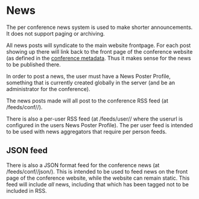 # News

The per conference news system is used to make shorter
announcements. It does not support paging or archiving.

All news posts will syndicate to the main website frontpage. For each
post showing up there will link back to the front page of the
conference website (as defined in the
[conference metadata](super_conference). Thus it makes sense for the
news to be published there.

In order to post a news, the user must have a News Poster Profile,
something that is currently created globally in the server (and be an
administrator for the conference).

The news posts made will all post to the conference RSS feed (at
/feeds/conf/<confurl>/).

There is also a per-user RSS feed (at /feeds/user/<userurl>/ where the
userurl is configured in the users News Poster Profile). The per user
feed is intended to be used with news aggregators that require per
person feeds.

## JSON feed

There is also a JSON format feed for the conference news (at
/feeds/conf/<confurl>/json/). This is intended to be used to feed news
on the front page of the conference website, while the website can
remain static. This feed will include *all* news, including that which
has been tagged not to be included in RSS.
